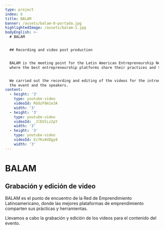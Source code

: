 ```yaml
---
type: project
index: 6
title: BALAM
banner: /assets/balam-0-portada.jpg
highlightedImage: /assets/balam-1.jpg
bodyEnglish: >-
  # BALAM


  ## Recording and video post production


  BALAM is the meeting point for the Latin American Entrepreneurship Network,
  where the best entrepreneurship platforms share their practices and tools.


  We carried out the recording and editing of the videos for the introduction of
  the event and the speakers.
content:
  - height: '3'
    type: youtube-video
    videoId: RGOzF8m1e3A
    width: '3'
  - height: '3'
    type: youtube-video
    videoId: _JlEUlLz2pY
    width: '3'
  - height: '3'
    type: youtube-video
    videoId: Ez7KvAVDgy8
    width: '3'
---
```

# BALAM

## Grabación y edición de video

BALAM es el punto de encuentro de la Red de Emprendimiento Latinoamericano, donde las mejores plataformas de emprendimiento comparten sus prácticas y herramientas.

Llevamos a cabo la grabación y edición de los videos para el contenido del evento.
